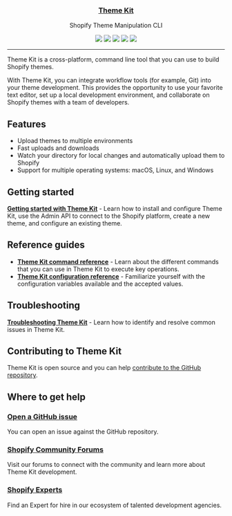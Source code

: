 <p align="center">
  <a href="https://shopify.dev/tools/theme-kit"><h3 align="center">Theme Kit</h3></a>
  <p align="center">Shopify Theme Manipulation CLI</p>
  <p align="center">
    <a href="https://goreportcard.com/report/github.com/shopify/themekit"><img src="https://goreportcard.com/badge/github.com/shopify/themekit"></a>
    <a href="https://travis-ci.com/Shopify/themekit"><img src="https://travis-ci.com/Shopify/themekit.svg?branch=master"></a>
    <a href="https://codecov.io/gh/Shopify/themekit"><img src="https://codecov.io/gh/Shopify/themekit/branch/master/graph/badge.svg" /></a>
    <a href="http://godoc.org/github.com/Shopify/themekit"><img src="https://godoc.org/github.com/Shopify/themekit?status.svg"></a>
    <a href="https://github.com/Shopify/themekit/releases/latest"><img src="https://img.shields.io/github/release/Shopify/themekit.svg"></a>
  </p>
</p>

---

Theme Kit is a cross-platform, command line tool that you can use to build Shopify themes.

With Theme Kit, you can integrate workflow tools (for example, Git) into your theme development. This provides the opportunity to use your favorite text editor, set up a local development environment, and collaborate on Shopify themes with a team of developers.

## Features

- Upload themes to multiple environments
- Fast uploads and downloads
- Watch your directory for local changes and automatically upload them to Shopify
- Support for multiple operating systems: macOS, Linux, and Windows

## Getting started

**[Getting started with Theme Kit](https://shopify.dev/tools/theme-kit/getting-started)** - Learn how to install and configure Theme Kit, use the Admin API to connect to the Shopify platform, create a new theme, and configure an existing theme.

## Reference guides

- **[Theme Kit command reference](https://shopify.dev/tools/theme-kit/command-reference)** - Learn about the different commands that you can use in Theme Kit to execute key operations.
- **[Theme Kit configuration reference](https://shopify.dev/tools/theme-kit/configuration-reference)** - Familiarize yourself with the configuration variables available and the accepted values.

## Troubleshooting

**[Troubleshooting Theme Kit](https://shopify.dev/tools/theme-kit/troubleshooting)** - Learn how to identify and resolve common issues in Theme Kit.

## Contributing to Theme Kit

Theme Kit is open source and you can help [contribute to the GitHub repository](https://github.com/Shopify/themekit/blob/master/CONTRIBUTING.md).

## Where to get help

### [Open a GitHub issue](https://github.com/Shopify/themekit/issues)

You can open an issue against the GitHub repository.

### [Shopify Community Forums](https://community.shopify.com/)

Visit our forums to connect with the community and learn more about Theme Kit development.

### [Shopify Experts](https://experts.shopify.com/services/development-and-troubleshooting/develop-custom-theme)

Find an Expert for hire in our ecosystem of talented development agencies.
